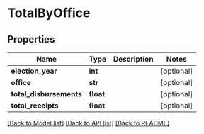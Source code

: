 # TotalByOffice

## Properties
Name | Type | Description | Notes
------------ | ------------- | ------------- | -------------
**election_year** | **int** |  | [optional]
**office** | **str** |  | [optional]
**total_disbursements** | **float** |  | [optional]
**total_receipts** | **float** |  | [optional]

[[Back to Model list]](../README.md#documentation-for-models) [[Back to API list]](../README.md#documentation-for-api-endpoints) [[Back to README]](../README.md)
